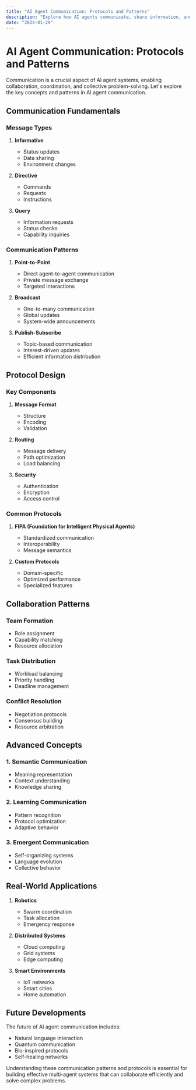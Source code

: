 ```yaml
---
title: "AI Agent Communication: Protocols and Patterns"
description: "Explore how AI agents communicate, share information, and collaborate to solve complex problems."
date: "2024-01-29"
---
```


# AI Agent Communication: Protocols and Patterns

Communication is a crucial aspect of AI agent systems, enabling collaboration, coordination, and collective problem-solving. Let's explore the key concepts and patterns in AI agent communication.

## Communication Fundamentals

### Message Types
1. **Informative**
   - Status updates
   - Data sharing
   - Environment changes

2. **Directive**
   - Commands
   - Requests
   - Instructions

3. **Query**
   - Information requests
   - Status checks
   - Capability inquiries

### Communication Patterns

1. **Point-to-Point**
   - Direct agent-to-agent communication
   - Private message exchange
   - Targeted interactions

2. **Broadcast**
   - One-to-many communication
   - Global updates
   - System-wide announcements

3. **Publish-Subscribe**
   - Topic-based communication
   - Interest-driven updates
   - Efficient information distribution

## Protocol Design

### Key Components

1. **Message Format**
   - Structure
   - Encoding
   - Validation

2. **Routing**
   - Message delivery
   - Path optimization
   - Load balancing

3. **Security**
   - Authentication
   - Encryption
   - Access control

### Common Protocols

1. **FIPA (Foundation for Intelligent Physical Agents)**
   - Standardized communication
   - Interoperability
   - Message semantics

2. **Custom Protocols**
   - Domain-specific
   - Optimized performance
   - Specialized features

## Collaboration Patterns

### Team Formation
- Role assignment
- Capability matching
- Resource allocation

### Task Distribution
- Workload balancing
- Priority handling
- Deadline management

### Conflict Resolution
- Negotiation protocols
- Consensus building
- Resource arbitration

## Advanced Concepts

### 1. Semantic Communication
- Meaning representation
- Context understanding
- Knowledge sharing

### 2. Learning Communication
- Pattern recognition
- Protocol optimization
- Adaptive behavior

### 3. Emergent Communication
- Self-organizing systems
- Language evolution
- Collective behavior

## Real-World Applications

1. **Robotics**
   - Swarm coordination
   - Task allocation
   - Emergency response

2. **Distributed Systems**
   - Cloud computing
   - Grid systems
   - Edge computing

3. **Smart Environments**
   - IoT networks
   - Smart cities
   - Home automation

## Future Developments

The future of AI agent communication includes:
- Natural language interaction
- Quantum communication
- Bio-inspired protocols
- Self-healing networks

Understanding these communication patterns and protocols is essential for building effective multi-agent systems that can collaborate efficiently and solve complex problems.
